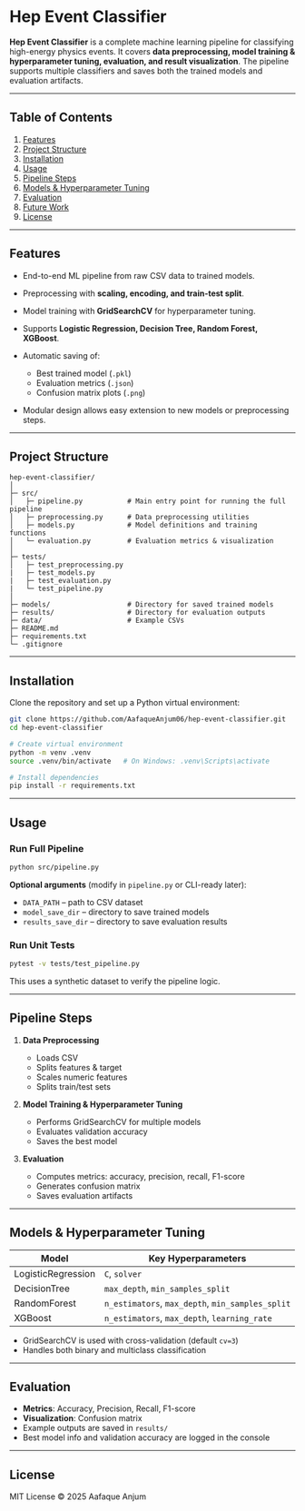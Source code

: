 # Hep Event Classifier

**Hep Event Classifier** is a complete machine learning pipeline for classifying high-energy physics events. It covers **data preprocessing, model training & hyperparameter tuning, evaluation, and result visualization**. The pipeline supports multiple classifiers and saves both the trained models and evaluation artifacts.

---

## **Table of Contents**

1. [Features](#features)
2. [Project Structure](#project-structure)
3. [Installation](#installation)
4. [Usage](#usage)
5. [Pipeline Steps](#pipeline-steps)
6. [Models & Hyperparameter Tuning](#models--hyperparameter-tuning)
7. [Evaluation](#evaluation)
8. [Future Work](#future-work)
9. [License](#license)

---

## **Features**

* End-to-end ML pipeline from raw CSV data to trained models.
* Preprocessing with **scaling, encoding, and train-test split**.
* Model training with **GridSearchCV** for hyperparameter tuning.
* Supports **Logistic Regression, Decision Tree, Random Forest, XGBoost**.
* Automatic saving of:

  * Best trained model (`.pkl`)
  * Evaluation metrics (`.json`)
  * Confusion matrix plots (`.png`)
* Modular design allows easy extension to new models or preprocessing steps.

---

## **Project Structure**

```
hep-event-classifier/
│
├─ src/
│   ├─ pipeline.py           # Main entry point for running the full pipeline
│   ├─ preprocessing.py      # Data preprocessing utilities
│   ├─ models.py             # Model definitions and training functions
│   └─ evaluation.py         # Evaluation metrics & visualization
│
├─ tests/
│   ├─ test_preprocessing.py     
|   ├─ test_models.py
|   ├─ test_evaluation.py
|   └─ test_pipeline.py
│
├─ models/                   # Directory for saved trained models
├─ results/                  # Directory for evaluation outputs
├─ data/                     # Example CSVs
├─ README.md
├─ requirements.txt
└─ .gitignore
```

---

## **Installation**

Clone the repository and set up a Python virtual environment:

```bash
git clone https://github.com/AafaqueAnjum06/hep-event-classifier.git
cd hep-event-classifier

# Create virtual environment
python -m venv .venv
source .venv/bin/activate   # On Windows: .venv\Scripts\activate

# Install dependencies
pip install -r requirements.txt
```

---

## **Usage**

### **Run Full Pipeline**

```bash
python src/pipeline.py
```

**Optional arguments** (modify in `pipeline.py` or CLI-ready later):

* `DATA_PATH` – path to CSV dataset
* `model_save_dir` – directory to save trained models
* `results_save_dir` – directory to save evaluation results

### **Run Unit Tests**

```bash
pytest -v tests/test_pipeline.py
```

This uses a synthetic dataset to verify the pipeline logic.

---

## **Pipeline Steps**

1. **Data Preprocessing**

   * Loads CSV
   * Splits features & target
   * Scales numeric features
   * Splits train/test sets

2. **Model Training & Hyperparameter Tuning**

   * Performs GridSearchCV for multiple models
   * Evaluates validation accuracy
   * Saves the best model

3. **Evaluation**

   * Computes metrics: accuracy, precision, recall, F1-score
   * Generates confusion matrix
   * Saves evaluation artifacts

---

## **Models & Hyperparameter Tuning**

| Model              | Key Hyperparameters                              |
| ------------------ | ------------------------------------------------ |
| LogisticRegression | `C`, `solver`                                    |
| DecisionTree       | `max_depth`, `min_samples_split`                 |
| RandomForest       | `n_estimators`, `max_depth`, `min_samples_split` |
| XGBoost            | `n_estimators`, `max_depth`, `learning_rate`     |

* GridSearchCV is used with cross-validation (default `cv=3`)
* Handles both binary and multiclass classification

---

## **Evaluation**

* **Metrics**: Accuracy, Precision, Recall, F1-score
* **Visualization**: Confusion matrix
* Example outputs are saved in `results/`
* Best model info and validation accuracy are logged in the console

---

## **License**

MIT License © 2025 Aafaque Anjum
